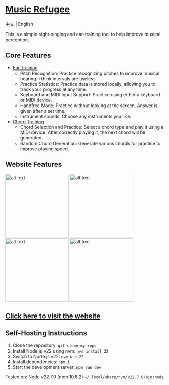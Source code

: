 # [Music Refugee](https://musictrainer.barnman.cc)
[中文](README.md) | English

This is a simple sight-singing and ear-training tool to help improve musical perception.

## Core Features
- [Ear Training](https://musictrainer.barnman.cc/ear-trainer)
   - Pitch Recognition: Practice recognizing pitches to improve musical hearing. I think intervals are useless.
   - Practice Statistics: Practice data is stored locally, allowing you to track your progress at any time.
   - Keyboard and MIDI Input Support: Practice using either a keyboard or MIDI device.
   - Handfree Mode: Practice without looking at the screen. Answer is given after a set time.
   - Instrument sounds: Choose any instruments you like.
- [Chord Training](https://musictrainer.barnman.cc/chord-trainer)
   - Chord Selection and Practice: Select a chord type and play it using a MIDI device. After correctly playing it, the next chord will be generated.
   - Random Chord Generation: Generate various chords for practice to improve playing speed.
## Website Features
<img src="pics/image.png" alt="alt text" width="200" style="height: auto;" />
<img src="pics/image1.png" alt="alt text" width="200" style="height: auto;" />
<img src="pics/image3.png" alt="alt text" width="200" style="height: auto;" />
<img src="pics/image2.png" alt="alt text" width="200" style="height: auto;" />

## [Click here to visit the website](https://musictrainer.barnman.cc)

## Self-Hosting Instructions
1. Clone the repository: `git clone my repo`
2. Install Node.js v22 using nvm: `nvm install 22`
3. Switch to Node.js v22: `nvm use 22`
4. Install dependencies: `npm i`
5. Start the development server: `npm run dev`

Tested on: Node v22.7.0 (npm 10.8.2) `~/.local/share/nvm/v22.7.0/bin/node`
